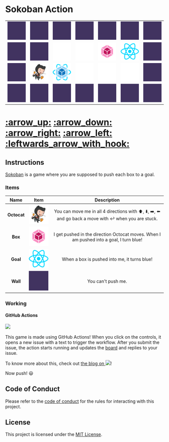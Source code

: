 # Sokoban Action

<table>
    <tr>
        <td>
            <img src="./images/wall.png">
        </td>
        <td>
            <img src="./images/wall.png">
        </td>
        <td>
            <img src="./images/wall.png">
        </td>
        <td>
            <img src="./images/wall.png">
        </td>
        <td>
            <img src="./images/wall.png">
        </td>
        <td>
            <img src="./images/wall.png">
        </td>
        <td>
            <img src="./images/wall.png">
        </td>
    </tr>
    <tr>
        <td>
            <img src="./images/wall.png">
        </td>
        <td>
            <img src="./images/wall.png">
        </td>
        <td>
            <img src="./images/floor.png">
        </td>
        <td>
            <img src="./images/floor.png">
        </td>
        <td>
            <img src="./images/block.png">
        </td>
        <td>
            <img src="./images/goal.png">
        </td>
        <td>
            <img src="./images/wall.png">
        </td>
    </tr>
    <tr>
        <td>
            <img src="./images/wall.png">
        </td>
        <td>
            <img src="./images/character.png">
        </td>
        <td>
            <img src="./images/reached.png">
        </td>
        <td>
            <img src="./images/floor.png">
        </td>
        <td>
            <img src="./images/floor.png">
        </td>
        <td>
            <img src="./images/floor.png">
        </td>
        <td>
            <img src="./images/wall.png">
        </td>
    </tr>
    <tr>
        <td>
            <img src="./images/wall.png">
        </td>
        <td>
            <img src="./images/wall.png">
        </td>
        <td>
            <img src="./images/wall.png">
        </td>
        <td>
            <img src="./images/wall.png">
        </td>
        <td>
            <img src="./images/wall.png">
        </td>
        <td>
            <img src="./images/wall.png">
        </td>
        <td>
            <img src="./images/wall.png">
        </td>
    </tr>
</table>

<h1>
  <a href="https://github.com/RaisinTen/sokoban-action/issues/new?title=$U&body=Just+push+%27Submit+new+issue%27.+You+don%27t+need+to+do+anything+else.">:arrow_up:</a>
  <a href="https://github.com/RaisinTen/sokoban-action/issues/new?title=$D&body=Just+push+%27Submit+new+issue%27.+You+don%27t+need+to+do+anything+else.">:arrow_down:</a>
  <a href="https://github.com/RaisinTen/sokoban-action/issues/new?title=$R&body=Just+push+%27Submit+new+issue%27.+You+don%27t+need+to+do+anything+else.">:arrow_right:</a>
  <a href="https://github.com/RaisinTen/sokoban-action/issues/new?title=$L&body=Just+push+%27Submit+new+issue%27.+You+don%27t+need+to+do+anything+else.">:arrow_left:</a>
  <a href="https://github.com/RaisinTen/sokoban-action/issues/new?title=$B&body=Just+push+%27Submit+new+issue%27.+You+don%27t+need+to+do+anything+else.">:leftwards_arrow_with_hook:</a>
</h1>

## Instructions

[Sokoban](https://en.wikipedia.org/wiki/Sokoban) is a game where you are supposed to push each box to a goal.

### Items

| Name        | Item                                             | Description                                                                                                                                                            |
| :---:       | :---:                                            | :---:                                                                                                                                                                  |
| **Octocat** | <img src="./images/character.png" width="100px"> | You can move me in all 4 directions with :arrow_up:, :arrow_down:, :arrow_right:, :arrow_left: and go back a move with :leftwards_arrow_with_hook: when you are stuck. |
| **Box**     | <img src="./images/block.png" width="100px">     | I get pushed in the direction Octocat moves. When I am pushed into a goal, I turn blue!                                                                                |
| **Goal**    | <img src="./images/goal.png" width="100px">      | When a box is pushed into me, it turns blue!                                                                                                                           |
| **Wall**    | <img src="./images/wall.png" width="100px">      | You can't push me.                                                                                                                                                     |

### Working

#### GitHub Actions

<a href="https://github.com/features/actions"><img src="https://avatars0.githubusercontent.com/u/44036562?s=200&v=4" width="100px"></a>

This game is made using GitHub Actions! When you click on the controls, it opens a new issue with a text to trigger the workflow. After you submit the issue, the action starts running and updates the [board](README.md) and replies to your issue.

To know more about this, check out <a href="https://dev.to/raisinten/sokoban-action-ji9">the blog on <img src="https://avatars2.githubusercontent.com/u/13521919?s=200&v=4" width="25px"></a>!

Now push! :smiley:

## Code of Conduct

Please refer to the [code of conduct](CODE_OF_CONDUCT.md) for the rules for interacting with this project.

## License

This project is licensed under the [MIT License](LICENSE).